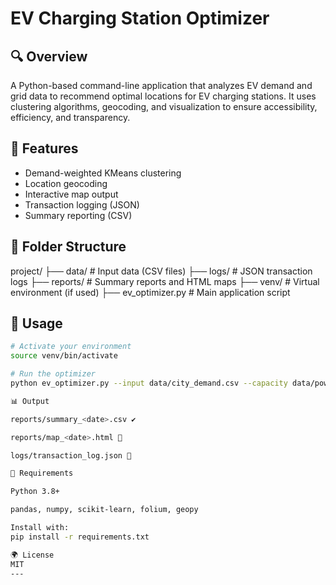 # EV Charging Station Optimizer

## 🔍 Overview
A Python-based command-line application that analyzes EV demand and grid data to recommend optimal locations for EV charging stations. It uses clustering algorithms, geocoding, and visualization to ensure accessibility, efficiency, and transparency.

## 🚀 Features
- Demand-weighted KMeans clustering
- Location geocoding
- Interactive map output
- Transaction logging (JSON)
- Summary reporting (CSV)

## 📂 Folder Structure
project/
├── data/                  # Input data (CSV files)
├── logs/                  # JSON transaction logs
├── reports/               # Summary reports and HTML maps
├── venv/                  # Virtual environment (if used)
├── ev_optimizer.py        # Main application script

## 📅 Usage
```bash
# Activate your environment
source venv/bin/activate

# Run the optimizer
python ev_optimizer.py --input data/city_demand.csv --capacity data/power_grid.csv --stations 3

📊 Output

reports/summary_<date>.csv ✔️

reports/map_<date>.html 🔻

logs/transaction_log.json 🔐

📄 Requirements

Python 3.8+

pandas, numpy, scikit-learn, folium, geopy

Install with:
pip install -r requirements.txt

🌍 License
MIT
---